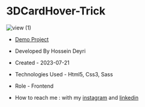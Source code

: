 # 3DCardHover-Trick

![view (1)](https://github.com/hossein-deyri/3DCardHover-Trick/assets/136192436/9252c2fa-660f-4ff1-8843-fa52924756db)

- [Demo Project]( https://hossein-deyri.github.io/3DCardHover-Trick/)

- Developed By Hossein Deyri

- Created - 2023-07-21

- Technologies Used - Html5, Css3, Sass

- Role - Frontend

- How to reach me : with my [instagram](https://www.instagram.com/hossein.deyri_web) and [linkedin](https://www.linkedin.com/in/hossein-deyri)
